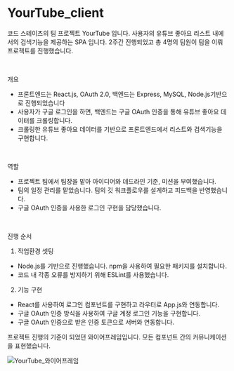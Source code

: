 # YourTube_client

코드 스테이츠의 팀 프로젝트 YourTube 입니다.
사용자의 유튜브 좋아요 리스트 내에서의 검색기능을 제공하는 SPA 입니다.
2주간 진행되었고 총 4명의 팀원이 팀을 이뤄 프로젝트를 진행했습니다.

<br>

개요

- 프론트엔드는 React.js, OAuth 2.0, 백엔드는 Express, MySQL, Node.js기반으로 진행되었습니다
- 사용자가 구글 로그인을 하면, 백엔드는 구글 OAuth 인증을 통해 유튜브 좋아요 데이터를 크롤링합니다.
- 크롤링한 유튜브 좋아요 데이터를 기반으로 프론트엔드에서 리스트와 검색기능을 구현합니다.

<br>

역할

- 프로젝트 팀에서 팀장을 맡아 아이디어와 데드라인 기준, 미션을 부여했습니다. 
- 팀의 일정 관리를 맡았습니다. 팀의 깃 워크플로우를 설계하고 피드백을 반영했습니다.
- 구글 OAuth 인증을 사용한 로그인 구현을 담당했습니다.

<br>

진행 순서

  1. 작업환경 셋팅

   - Node.js를 기반으로 진행했습니다. npm을 사용하여 필요한 패키지를 설치합니다.
   - 코드 내 각종 오류를 방지하기 위해 ESLint를 사용했습니다.  

  2. 기능 구현

   - React를 사용하여 로그인 컴포넌트를 구현하고 라우터로 App.js와 연동합니다.
   - 구글 OAuth 인증 방식을 사용하여 구글 계정 로그인 기능을 구현합니다.
   - 구글 OAuth 인증으로 받은 인증 토큰으로 서버와 연동합니다.

프로젝트 진행의 기준이 되었던 와이어프레임입니다. 모든 컴포넌트 간의 커뮤니케이션을 표현했습니다.

![YourTube_와이어프레임](https://user-images.githubusercontent.com/55314087/88186444-22c59900-cc70-11ea-97cf-27b4b12b4812.png)


